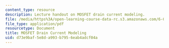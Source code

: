 ```yaml
---
content_type: resource
description: Lecture handout on MOSFET drain current modeling.
file: /media/https%3A/open-learning-course-data-rc.s3.amazonaws.com/6-012-microelectronic-devices-and-circuits-fall-2009/d73e9baf5e8da993b7956eab4adcf04a_MIT6_012F09_lec11_drain.pdf
file_type: application/pdf
resourcetype: Document
title: MOSFET Drain Current Modeling
uid: d73e9baf-5e8d-a993-b795-6eab4adcf04a
---
```

